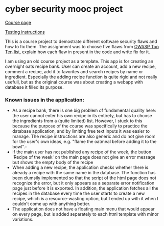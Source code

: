 # cyber security mooc project

[Course page](https://cybersecuritybase.mooc.fi/module-3.1)

[Testing instructions](https://github.com/KatjaKvintus/cybersecuritymoocproject/blob/main/documents/installation.md)

This is a course project to demostrate different software security flaws and how to fix them. The assignment was to choose five flaws from [OWASP Top Ten list](https://owasp.org/www-project-top-ten/#), explain how each flaw in present in the code and write fix for it.

I am using an old course project as a template. This app is for creating an overnight oats recipe bank. User can create an account, add a new recipe, comment a recipe, add it to favorites and search recipes by name or ingredient. Especially the adding recipe function is quite rigid and not really usefull, but as the original course was about creating a webapp with database it filled its purpose.


### Known issues in the application:

- As a recipe bank, there is one big problem of fundamental quality here: the user cannot enter his own recipe in its entirety, but has to choose the ingredients from a (quite limited) list. However, I stuck to this because the purpose of the course was specifically to practice the database application, and by limiting free text inputs it was easier to manage. The recipe instructions are also generic and do not give room for the user's own ideas, e.g. "flame the oatmeal before adding it to the bowl".- 
- If the main user has not published any recipe of the week, the button 'Recipe of the week' on the main page does not give an error message but shows the empty body of the recipe
- When adding a new recipe, the application checks whether there is already a recipe with the same name in the database. The function has been clumsily implemented so that the script of the html page does not recognize the error, but it only appears as a separate error notification page just before it is exported. In addition, the application fetches all the recipes in the database every time the user starts to create a new recipe, which is a resource-wasting option, but I ended up with it when I couldn't come up with anything better.
- The application does not have a floating main menu that would appear on every page, but is added separately to each html template with minor variations.
